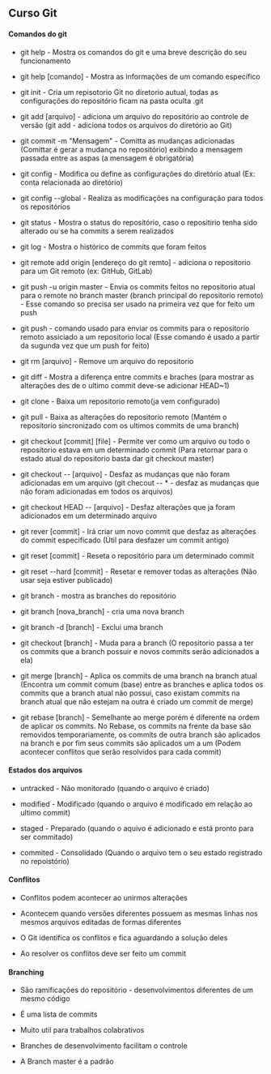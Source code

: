 ## Curso Git 

#### Comandos do git

* git help - Mostra os comandos do git e uma breve descrição do seu funcionamento

* git help [comando] - Mostra as informações de um comando específico 

* git init - Cria um repisotorio Git no diretorio autual, todas as configurações do repositório ficam na pasta oculta .git

* git add [arquivo] - adiciona um arquivo do repositório ao controle de versão (git add - adiciona todos os arquivos do diretório ao Git)

* git commit -m "Mensagem" - Comitta as mudanças adicionadas (Comittar é gerar a mudança no repositório) exibindo a mensagem passada entre as aspas (a mensagem é obrigatória)

* git config - Modifica ou define as configurações do diretório atual (Ex: conta relacionada ao diretório)

* git config --global - Realiza as modificações na configuração para todos os repositórios

* git status - Mostra o status do repositório, caso o repositirio tenha sido alterado ou se ha commits a serem realizados

* git log - Mostra o histórico de commits que foram feitos

* git remote add origin [endereço do git remto] - adiciona o repositorio para um Git remoto (ex: GitHub, GitLab)

* git push -u origin master - Envia os commits feitos no repositorio atual para o remote no branch master (branch principal do repositorio remoto) - Esse comando so precisa ser usado na primeira vez que for feito um push

* git push - comando usado para enviar os commits para o repositorio remoto assiciado a um repositorio local (Esse comando é usado a partir da sugunda vez que um push for feito) 

* git rm [arquivo] - Remove um arquivo do repositorio

* git diff - Mostra a diferença entre commits e braches (para mostrar as alterações des de o ultimo commit deve-se adicionar HEAD~1)

* git clone - Baixa um repositorio remoto(ja vem configurado)

* git pull - Baixa as alterações do repositorio remoto (Mantém o repositorio sincronizado com os ultimos commits de uma branch)

* git checkout [commit] [file] - Permite ver como um arquivo ou todo o repositorio estava em um determinado commit (Para retornar para o estado atual do repositorio basta dar git checkout master)

* git checkout -- [arquivo] - Desfaz as mudanças que não foram adicionadas em um arquivo (git checout -- * - desfaz as mudanças que não foram adicionadas em todos os arquivos)

* git checkout HEAD -- [arquivo] - Desfaz alterações que ja foram adicionados em um determinado arquivo

* git rever [commit] - Irá criar um novo commit que desfaz as alterações do commit especificado (Útil para desfazer um commit antigo)

* git reset [commit] - Reseta o repositório para um determinado commit

* git reset --hard [commit] - Resetar e remover todas as alterações (Não usar seja estiver publicado)

* git branch  - mostra as branches do repositório

* git branch [nova_branch] - cria uma nova branch

* git branch -d [branch] - Exclui uma branch

* git checkout [branch] - Muda para a branch (O repositorio passa a ter os commits que a branch possuir e novos commits serão adicionados a ela)

* git merge [branch] - Aplica os commits de uma branch na branch atual (Encontra um commit comum (base) entre as branches e aplica todos os commits que a branch atual não possui, caso existam commits na branch atual que não estejam na outra é criado um commit de merge)

* git rebase [branch] - Semelhante ao merge porém é diferente na ordem de aplicar os commits. No Rebase, os commits na frente da base são removidos temporariamente, os commits de outra branch são aplicados na branch e por fim seus commits são aplicados um  a um (Podem acontecer conflitos que serão resolvidos para cada commit) 

#### Estados dos arquivos

* untracked - Não monitorado (quando o arquivo é criado)

* modified - Modificado (quando o arquivo é modificado em relação ao ultimo commit)

* staged - Preparado (quando o aquivo é adicionado e está pronto para ser commitado)

* commited - Consolidado (Quando o arquivo tem o seu estado registrado no repoistório)

#### Conflitos

* Conflitos podem acontecer ao unirmos alterações

* Acontecem quando versões diferentes possuem as mesmas linhas nos mesmos arquivos editadas de formas diferentes

* O Git identifica os conflitos e fica aguardando a solução deles

* Ao resolver os conflitos deve ser feito um commit

#### Branching

* São ramificações do repositório - desenvolvimentos diferentes de um mesmo código

* É uma lista de commits

* Muito util para trabalhos colabrativos

* Branches de desenvolvimento facilitam o controle

* A Branch master é a padrão



